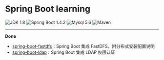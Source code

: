 Spring Boot learning
=========================

![JDK 1.8](https://img.shields.io/badge/JDK-1.8-brightgreen.svg)
![Spring Boot 1.4.2](https://img.shields.io/badge/Spring%20Boot-1.4-brightgreen.svg)
![Mysql 5.6](https://img.shields.io/badge/Mysql-5.6-blue.svg)
![Maven](https://img.shields.io/badge/Maven-3.5.4-yellowgreen.svg)

---

**Done**

- [spring-boot-fastdfs](https://github.com/NaraLuwan/spring-boot-learning/tree/master/spring-boot-fasfdfs)：Spring Boot 集成 FastDFS，附分布式安装配置说明
- [spring-boot-ldap](https://github.com/NaraLuwan/spring-boot-learning/tree/master/spring-boot-ldap)：Spring Boot 集成 LDAP 权限认证
